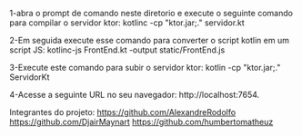 1-abra o prompt de comando neste diretorio e execute o seguinte comando para compilar o servidor ktor:
kotlinc -cp "ktor.jar;." servidor.kt

2-Em seguida execute esse comando para converter o script kotlin em um script JS:
kotlinc-js FrontEnd.kt -output static/FrontEnd.js

3-Execute este comando para subir o servidor ktor:
kotlin -cp "ktor.jar;." ServidorKt

4-Acesse a seguinte URL no seu navegador: http://localhost:7654.

Integrantes do projeto:
https://github.com/AlexandreRodolfo
https://github.com/DjairMaynart
https://github.com/humbertomatheuz
